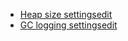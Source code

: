- [Heap size settingsedit](https://www.elastic.co/guide/en/elasticsearch/reference/current/important-settings.html#heap-size-settings)
- [GC logging settingsedit](https://www.elastic.co/guide/en/elasticsearch/reference/current/important-settings.html#gc-logging)